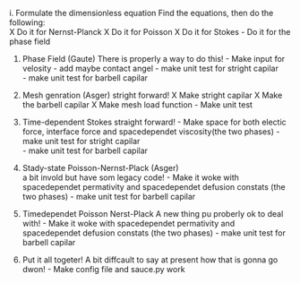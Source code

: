 i. Formulate the dimensionless equation
    Find the equations, then do the following:  
        X Do it for Nernst-Planck
        X Do it for Poisson
        X Do it for Stokes
        - Do it for the phase field 

1. Phase Field (Gaute)
    There is properly a way to do this!
        - Make input for velosity 
        - add maybe contact angel
        - make unit test for stright capilar   
        - make unit test for barbell capilar 

2. Mesh genration (Asger)
    stright forward!
        X Make stright capilar 
        X Make the barbell capilar
        X Make mesh load function 
        - Make unit test 

3. Time-dependent Stokes 
    straight forward!
        - Make space for both electic force, interface force and spacedependet viscosity(the two phases)
        - make unit test for stright capilar   
        - make unit test for barbell capilar  

4. Stady-state Poisson-Nernst-Plack (Asger)  
    a bit invold but have som legacy code!
        - Make it woke with spacedependet permativity and spacedependet defusion constats (the two phases)
        - make unit test for barbell capilar  

5. Timedependet Poisson Nerst-Plack 
    A new thing pu proberly ok to deal with!
        - Make it woke with spacedependet permativity and spacedependet defusion constats (the two phases)
        - make unit test for barbell capilar  

6. Put it all togeter!
    A bit diffcault to say at present how that is gonna go dwon!
        - Make config file and sauce.py work 
